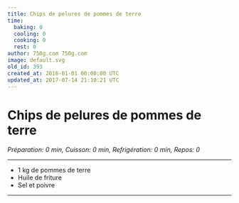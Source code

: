 ```yaml
---
title: Chips de pelures de pommes de terre
time:
  baking: 0
  cooling: 0
  cooking: 0
  rest: 0
author: 750g.com 750g.com
image: default.svg
old_id: 393
created_at: 2016-01-01 00:00:00 UTC
updated_at: 2017-07-14 21:10:21 UTC
---
```


# Chips de pelures de pommes de terre

_Préparation: 0 min, Cuisson: 0 min, Refrigération: 0 min, Repos: 0_

---

- 1 kg de pommes de terre
- Huile de friture
- Sel et poivre

---
